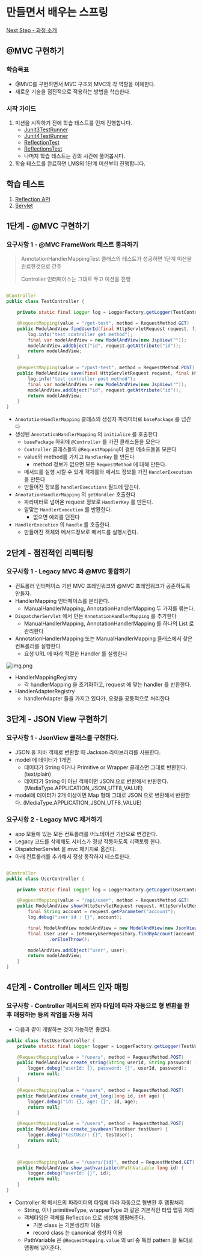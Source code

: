 # 만들면서 배우는 스프링

[Next Step - 과정 소개](https://edu.nextstep.camp/c/4YUvqn9V)

## @MVC 구현하기

### 학습목표

- @MVC를 구현하면서 MVC 구조와 MVC의 각 역할을 이해한다.
- 새로운 기술을 점진적으로 적용하는 방법을 학습한다.

### 시작 가이드

1. 미션을 시작하기 전에 학습 테스트를 먼저 진행합니다.
    - [Junit3TestRunner](study/src/test/java/reflection/Junit3TestRunner.java)
    - [Junit4TestRunner](study/src/test/java/reflection/Junit4TestRunner.java)
    - [ReflectionTest](study/src/test/java/reflection/ReflectionTest.java)
    - [ReflectionsTest](study/src/test/java/reflection/ReflectionsTest.java)
    - 나머지 학습 테스트는 강의 시간에 풀어봅시다.
2. 학습 테스트를 완료하면 LMS의 1단계 미션부터 진행합니다.

## 학습 테스트

1. [Reflection API](study/src/test/java/reflection)
2. [Servlet](study/src/test/java/servlet)

## 1단계 - @MVC 구현하기

### 요구사항 1 - @MVC FrameWork 테스트 통과하기

> AnnotationHandlerMappingTest 클래스의 테스트가 성공하면 1단계 미션을 완료한것으로 간주
>
> Controller 인터페이스는 그대로 두고 미션을 진행

```java

@Controller
public class TestController {

    private static final Logger log = LoggerFactory.getLogger(TestController.class);

    @RequestMapping(value = "/get-test", method = RequestMethod.GET)
    public ModelAndView findUserId(final HttpServletRequest request, final HttpServletResponse response) {
        log.info("test controller get method");
        final var modelAndView = new ModelAndView(new JspView(""));
        modelAndView.addObject("id", request.getAttribute("id"));
        return modelAndView;
    }

    @RequestMapping(value = "/post-test", method = RequestMethod.POST)
    public ModelAndView save(final HttpServletRequest request, final HttpServletResponse response) {
        log.info("test controller post method");
        final var modelAndView = new ModelAndView(new JspView(""));
        modelAndView.addObject("id", request.getAttribute("id"));
        return modelAndView;
    }
}
```

- `AnnotationHandlerMapping` 클래스의 생성자 파리미터로 `basePackage` 를 넘긴다
- 생성된 `AnnotationHandlerMapping` 의 `initialize` 를 호출한다
    - `basePackage` 하위에 `@Controller` 를 가진 클래스들을 모은다
    - `Controller` 클래스들의 `@RequestMapping`이 걸린 메소드들을 모은다
    - value와 method를 가지고 `HandlerKey` 를 만든다
        - method 정보가 없으면 모든 `RequestMethod` 에 대해 만든다.
    - 메서드를 실행 시킬 수 있게 객체를와 메서드 정보를 가진 `HandlerExecution` 을 만든다
    - 만들어진 정보를 `handlerExecutions` 필드에 담는다.
- `AnnotationHandlerMapping` 의 `getHandler` 호출한다
    - 파라미터로 넘어온 request 정보로 `HandlerKey` 를 만든다.
    - 알맞는 `HandlerExecution` 를 반환한다.
        - 없으면 예외를 던진다
- `HandlerExecution` 의 `handle` 를 호출한다.
    - 만들어진 객체와 메서드정보로 메서드를 실행시킨다.

## 2단계 - 점진적인 리팩터링

### 요구사항 1 - Legacy MVC 와 @MVC 통합하기

- 컨트롤러 인터페이스 기반 MVC 프레임워크와 @MVC 프레임워크가 공존하도록 만들자.
- HandlerMapping 인터페이스를 분리한다.
    - ManualHandlerMapping, AnnotationHandlerMapping 두 가지를 묶는다.
- `DispatcherServlet` 에서 만든 `AnnotationHandlerMapping` 를 추가한다
    - ManualHandlerMapping, AnnotationHandlerMapping 를 하나의 List<HandlerMapping> 로 관리한다
- AnnotationHandlerMapping 또는 ManualHandlerMapping 클래스에서 찾은 컨트롤러를 실행한다
    - 요청 URL 에 따라 적절한 Handler 를 실행한다

![img.png](img.png)

- HandlerMappingRegistry
    - 각 handlerMapping 을 초기화하고, request 에 맞는 handler 를 반환한다.
- HandlerAdapterRegistry
    - handlerAdapter 들을 가지고 있다가, 요청을 공통적으로 처리한다

## 3단계 - JSON View 구현하기

### 요구사항 1 - JsonView 클래스를 구현한다.

- JSON 을 자바 객체로 변환할 때 Jackson 라이브러리를 사용한다.
- model 에 데이터가 1개면
    - 데이터가 String 이거나 Primitive or Wrapper 클래스면 그대로 반환한다. (text/plain)
    - 데이터가 String 이 아닌 객체이면 JSON 으로 변환해서 반환한다. (MediaType.APPLICATION_JSON_UTF8_VALUE)
- model에 데이터가 2개 이상이면 Map 형태 그대로 JSON 으로 변환해서 반환한다. (MediaType.APPLICATION_JSON_UTF8_VALUE)

### 요구사항 2 - Legacy MVC 제거하기

- app 모듈에 있는 모든 컨트롤러를 어노테이션 기반으로 변경한다.
- Legacy 코드를 삭제해도 서비스가 정상 작동하도록 리팩토링 한다.
- DispatcherServlet 을 mvc 패키지로 옮긴다.
- 아래 컨트롤러를 추가해서 정상 동작하지 테스트한다.

```java

@Controller
public class UserController {

    private static final Logger log = LoggerFactory.getLogger(UserController.class);

    @RequestMapping(value = "/api/user", method = RequestMethod.GET)
    public ModelAndView show(HttpServletRequest request, HttpServletResponse response) {
        final String account = request.getParameter("account");
        log.debug("user id : {}", account);

        final ModelAndView modelAndView = new ModelAndView(new JsonView());
        final User user = InMemoryUserRepository.findByAccount(account)
                .orElseThrow();

        modelAndView.addObject("user", user);
        return modelAndView;
    }
}
```

## 4단계 - Controller 메서드 인자 매핑

### 요구사항 - Controller 메서드의 인자 타입에 따라 자동으로 형 변환을 한 후 매핑하는 등의 작업을 자동 처리

- 다음과 같이 개발하는 것이 가능하면 좋겠다.

```java
public class TestUserController {
    private static final Logger logger = LoggerFactory.getLogger(TestUsersController.class);

    @RequestMapping(value = "/users", method = RequestMethod.POST)
    public ModelAndView create_string(String userId, String password) {
        logger.debug("userId: {}, password: {}", userId, password);
        return null;
    }

    @RequestMapping(value = "/users", method = RequestMethod.POST)
    public ModelAndView create_int_long(long id, int age) {
        logger.debug("id: {}, age: {}", id, age);
        return null;
    }

    @RequestMapping(value = "/users", method = RequestMethod.POST)
    public ModelAndView create_javabean(TestUser testUser) {
        logger.debug("testUser: {}", testUser);
        return null;
    }


    @RequestMapping(value = "/users/{id}", method = RequestMethod.GET)
    public ModelAndView show_pathvariable(@PathVariable long id) {
        logger.debug("userId: {}", id);
        return null;
    }
}
```

- Controller 의 메서드의 파라미터의 타입에 따라 자동으로 형변환 후 맵핑처리
    - String, 이나 primitiveType, wrapperType 과 같은 기본적인 타입 맵핑 처리
    - 객체타입은 객체를 Reflection 으로 생성해 맵핑해준다.
        - 기본 class 는 기본생성자 이용
        - record class 는 canonical 생성자 이용
    - PathVariable 은 `@RequestMapping.value` 의 url 중 특정 pattern 을 토대로 맵핑해 넣어준다.
